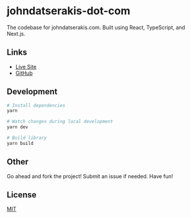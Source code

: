 # johndatserakis-dot-com

The codebase for johndatserakis.com. Built using React, TypeScript, and Next.js.

## Links

- [Live Site](https://johndatserakis.com)
- [GitHub](https://github.com/johndatserakis/johndatserakis-dot-com)

## Development

```bash
# Install dependencies
yarn

# Watch changes during local development
yarn dev

# Build library
yarn build
```

## Other

Go ahead and fork the project! Submit an issue if needed. Have fun!

## License

[MIT](http://opensource.org/licenses/MIT)
